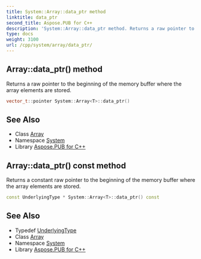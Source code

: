 ```yaml
---
title: System::Array::data_ptr method
linktitle: data_ptr
second_title: Aspose.PUB for C++
description: 'System::Array::data_ptr method. Returns a raw pointer to the beginning of the memory buffer where the array elements are stored in C++.'
type: docs
weight: 3100
url: /cpp/system/array/data_ptr/
---
```

## Array::data_ptr() method


Returns a raw pointer to the beginning of the memory buffer where the array elements are stored.

```cpp
vector_t::pointer System::Array<T>::data_ptr()
```

## See Also

* Class [Array](../)
* Namespace [System](../../)
* Library [Aspose.PUB for C++](../../../)
## Array::data_ptr() const method


Returns a constant raw pointer to the beginning of the memory buffer where the array elements are stored.

```cpp
const UnderlyingType * System::Array<T>::data_ptr() const
```

## See Also

* Typedef [UnderlyingType](../underlyingtype/)
* Class [Array](../)
* Namespace [System](../../)
* Library [Aspose.PUB for C++](../../../)
